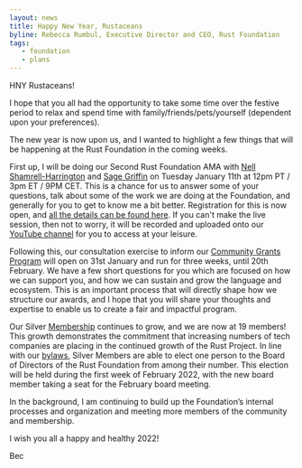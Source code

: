 ```yaml
---
layout: news
title: Happy New Year, Rustaceans
byline: Rebecca Rumbul, Executive Director and CEO, Rust Foundation
tags:
   - foundation
   - plans
---
```


HNY Rustaceans!

I hope that you all had the opportunity to take some time over the festive period to relax and spend time with family/friends/pets/yourself (dependent upon your preferences). 

The new year is now upon us, and I wanted to highlight a few things that will be happening at the Rust Foundation in the coming weeks. 

First up, I will be doing our Second Rust Foundation AMA with [Nell Shamrell-Harrington](https://twitter.com/nellshamrell) and [Sage Griffin](https://twitter.com/sgrif) on Tuesday January 11th at 12pm PT / 3pm ET / 9PM CET. This is a chance for us to answer some of your questions, talk about some of the work we are doing at the Foundation, and generally for you to get to know me a bit better. Registration for this is now open, and [all the details can be found here](https://us06web.zoom.us/webinar/register/WN_Ivbo08H4QpaY6vbpkECp7A). If you can't make the live session, then not to worry, it will be recorded and uploaded onto our [YouTube channel](https://www.youtube.com/channel/UC0jzvznwtnsdXYIp415oC9g) for you to access at your leisure. 

Following this, our consultation exercise to inform our [Community Grants Program](https://foundation.rust-lang.org/news/2021-12-09-news-rust-foundation-to-launch-community-grants-program/) will open on 31st January and run for three weeks, until 20th February. We have a few short questions for you which are focused on how we can support you, and how we can sustain and grow the language and ecosystem. This is an important process that will directly shape how we structure our awards, and I hope that you will share your thoughts and expertise to enable us to create a fair and impactful program. 

Our Silver [Membership](https://foundation.rust-lang.org/members/) continues to grow, and we are now at 19 members! This growth demonstrates the commitment that increasing numbers of tech companies are placing in the continued growth of the Rust Project. In line with our [bylaws](https://foundation.rust-lang.org/policies/bylaws/), Silver Members are able to elect one person to the Board of Directors of the Rust Foundation from among their number. This election will be held during the first week of February 2022, with the new board member taking a seat for the February board meeting. 

In the background, I am continuing to build up the Foundation’s internal processes and organization and meeting more members of the community and membership. 

I wish you all a happy and healthy 2022!

Bec
